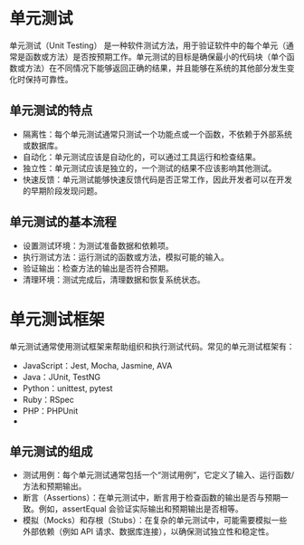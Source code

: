 # 单元测试

单元测试（Unit Testing） 是一种软件测试方法，用于验证软件中的每个单元（通常是函数或方法）是否按预期工作。单元测试的目标是确保最小的代码块（单个函数或方法）在不同情况下能够返回正确的结果，并且能够在系统的其他部分发生变化时保持可靠性。

## 单元测试的特点
- 隔离性：每个单元测试通常只测试一个功能点或一个函数，不依赖于外部系统或数据库。
- 自动化：单元测试应该是自动化的，可以通过工具运行和检查结果。
- 独立性：单元测试应该是独立的，一个测试的结果不应该影响其他测试。
- 快速反馈：单元测试能够快速反馈代码是否正常工作，因此开发者可以在开发的早期阶段发现问题。

## 单元测试的基本流程
- 设置测试环境：为测试准备数据和依赖项。
- 执行测试方法：运行测试的函数或方法，模拟可能的输入。
- 验证输出：检查方法的输出是否符合预期。
- 清理环境：测试完成后，清理数据和恢复系统状态。

# 单元测试框架
单元测试通常使用测试框架来帮助组织和执行测试代码。常见的单元测试框架有：

- JavaScript：Jest, Mocha, Jasmine, AVA
- Java：JUnit, TestNG
- Python：unittest, pytest
- Ruby：RSpec
- PHP：PHPUnit
- 
## 单元测试的组成
- 测试用例：每个单元测试通常包括一个“测试用例”，它定义了输入、运行函数/方法和预期输出。
- 断言（Assertions）：在单元测试中，断言用于检查函数的输出是否与预期一致。例如，assertEqual 会验证实际输出和预期输出是否相等。
- 模拟（Mocks）和存根（Stubs）：在复杂的单元测试中，可能需要模拟一些外部依赖（例如 API 请求、数据库连接），以确保测试独立性和稳定性。

